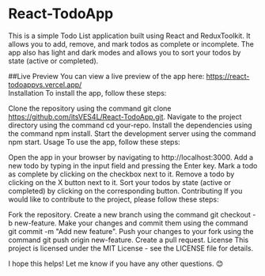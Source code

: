 ﻿# React-TodoApp

This is a simple Todo List application built using React and ReduxToolkit. It allows you to add, remove, and mark todos as complete or incomplete. The app also has light and dark modes and allows you to sort your todos by state (active or completed).

##Live Preview
You can view a live preview of the app here:
https://react-todoappvs.vercel.app/
<br/>
Installation
To install the app, follow these steps:

Clone the repository using the command git clone https://github.com/itsVES4L/React-TodoApp.git.
Navigate to the project directory using the command cd your-repo.
Install the dependencies using the command npm install.
Start the development server using the command npm start.
Usage
To use the app, follow these steps:

Open the app in your browser by navigating to http://localhost:3000.
Add a new todo by typing in the input field and pressing the Enter key.
Mark a todo as complete by clicking on the checkbox next to it.
Remove a todo by clicking on the X button next to it.
Sort your todos by state (active or completed) by clicking on the corresponding button.
Contributing
If you would like to contribute to the project, please follow these steps:

Fork the repository.
Create a new branch using the command git checkout -b new-feature.
Make your changes and commit them using the command git commit -m "Add new feature".
Push your changes to your fork using the command git push origin new-feature.
Create a pull request.
License
This project is licensed under the MIT License - see the LICENSE file for details.

I hope this helps! Let me know if you have any other questions. 😊